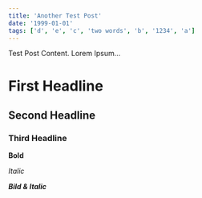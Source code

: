 ```yaml
---
title: 'Another Test Post'
date: '1999-01-01'
tags: ['d', 'e', 'c', 'two words', 'b', '1234', 'a']
---
```


Test Post Content.
Lorem Ipsum...

# First Headline

## Second Headline

### Third Headline

**Bold**

_Italic_

**_Bild & Italic_**
